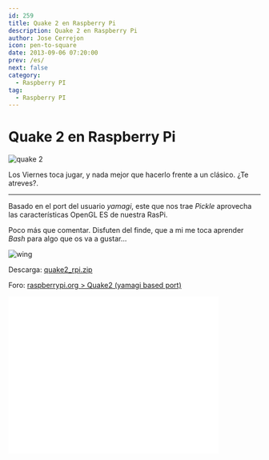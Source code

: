 ```yaml
---
id: 259
title: Quake 2 en Raspberry Pi
description: Quake 2 en Raspberry Pi
author: Jose Cerrejon
icon: pen-to-square
date: 2013-09-06 07:20:00
prev: /es/
next: false
category:
  - Raspberry PI
tag:
  - Raspberry PI
---
```


# Quake 2 en Raspberry Pi

![quake 2](/images/2013/09/quake2.jpg)

Los Viernes toca jugar, y nada mejor que hacerlo frente a un clásico. ¿Te atreves?.

- - -
Basado en el port del usuario *yamagi*, este que nos trae *Pickle* aprovecha las características OpenGL ES de nuestra RasPi.

Poco más que comentar. Disfuten del finde, que a mi me toca aprender *Bash* para algo que os va a gustar...

![wing](/css/sm/winking.png)

Descarga: [quake2_rpi.zip](http://pickle.gp2x.de/rpi/quake2_rpi.zip)

Foro: [raspberrypi.org > Quake2 (yamagi based port)](http://www.raspberrypi.org/phpBB3/viewtopic.php?f=78&t=54683)

<iframe width="420" height="315" src="//www.youtube.com/embed/OP5Sf964it8?rel=0" frameborder="0" allowfullscreen></iframe>